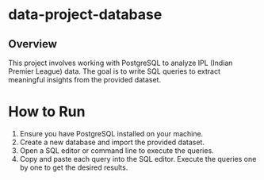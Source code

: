 # data-project-database

## Overview

This project involves working with PostgreSQL to analyze IPL (Indian Premier League) data. The goal is to write SQL queries to extract meaningful insights from the provided dataset.


# How to Run
1. Ensure you have PostgreSQL installed on your machine.
2. Create a new database and import the provided dataset.
3. Open a SQL editor or command line to execute the queries.
4. Copy and paste each query into the SQL editor.
Execute the queries one by one to get the desired results.
